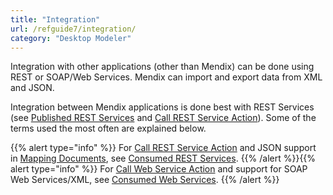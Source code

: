 ```yaml
---
title: "Integration"
url: /refguide7/integration/
category: "Desktop Modeler"
---
```



Integration with other applications (other than Mendix) can be done using REST or SOAP/Web Services. Mendix can import and export data from XML and JSON.

Integration between Mendix applications is done best with REST Services (see [Published REST Services](/refguide/published-rest-services/) and [Call REST Service Action](/refguide/call-rest-action/)). Some of the terms used the most often are explained below.

{{% alert type="info" %}}
For [Call REST Service Action](/refguide/call-rest-action/) and JSON support in [Mapping Documents](/refguide/mapping-documents/), see [Consumed REST Services](/refguide/consumed-rest-services/).
{{% /alert %}}{{% alert type="info" %}}
For [Call Web Service Action](/refguide/call-web-service-action/) and support for SOAP Web Services/XML, see [Consumed Web Services](/refguide/consumed-web-services/).
{{% /alert %}}

